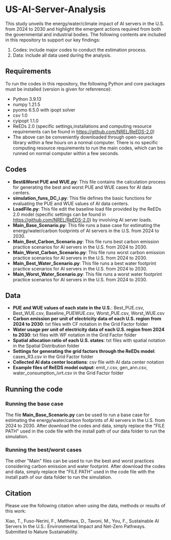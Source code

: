# US-AI-Server-Analysis
This study unveils the energy/water/climate impact of AI servers in the U.S. from 2024 to 2030 and highlight the emergent actions required from both the governmental and industrial bodies. The following contents are included in this repository to support our key findings:
1. Codes: include major codes to conduct the estimation process.
2. Data: include all data used during the analysis.

## Requirements
To run the codes in this repository, the following Python and core packages must be installed (version is given for refenrence):
- Python 3.9.13
- numpy 1.21.5
- pyomo 6.5.0 with ipopt solver
- csv 1.0
- cyipopt 1.1.0
- ReEDs 2.0 (specific settings,installations and computing resource requirements can be found in https://github.com/NREL/ReEDS-2.0)
- The above can be conveniently downloaded through open-source library within a few hours on a normal computer. There is no specific computing resource requirements to run the main codes, which can be runned on normal computer within a few seconds.

## Codes
- **Best&Worst PUE and WUE.py**: This file contains the calculation process for generating the best and worst PUE and WUE cases for AI data centers.
- **simulation_funs_DC_i.py**: This file defines the basic functions for evaluating the PUE and WUE values of AI data centers.
- **LoadFile.py**: This file edit the baseline load file provided by the ReEDs 2.0 model (specific settings can be found in https://github.com/NREL/ReEDS-2.0) by involving AI server loads.
- **Main_Base_Scenario.py**: This file runs a base case for estimating the energy/water/carbon footprints of AI servers in the U.S. from 2024 to 2030.
- **Main_Best_Carbon_Scenario.py**: This file runs best carbon emission practice scenarios for AI servers in the U.S. from 2024 to 2030.
- **Main_Worst_Carbon_Scenario.py**: This file runs worst carbon emission practice scenarios for AI servers in the U.S. from 2024 to 2030.
- **Main_Best_Water_Scenario.py**: This file runs a best water footprint practice scenarios for AI servers in the U.S. from 2024 to 2030.
- **Main_Worst_Water_Scenario.py**: This file runs a worst water footprint practice scenarios for AI servers in the U.S. from 2024 to 2030.

## Data
- **PUE and WUE values of each state in the U.S.**: Best_PUE.csv, Best_WUE.csv, Baseline_PUEWUE.csv, Worst_PUE.csv, Worst_WUE.csv
- **Carbon emission per unit of electricity data of each U.S. region from 2024 to 2030**: txt files with CF notation in the Grid Factor folder
- **Water usage per unit of electricity data of each U.S. region from 2024 to 2030**: txt files with WF notation in the Grid Factor folder
- **Spatial allocation ratio of each U.S. states**: txt files with spatial notation in the Spatial Distribution folder
- **Settings for generating the grid factors through the ReEDs model**: cases_R3.csv in the Grid Factor folder
- **Collected AI data center locations**: csv file with AI data center notation
- **Example files of ReEDS model output**: emit_r.csv, gen_ann.csv, water_consumption_ivrt.csv in the Grid Factor folder

## Running the code
### Running the base case
The file **Main_Base_Scenario.py** can be used to run a base case for estimating the energy/water/carbon footprints of AI servers in the U.S. from 2024 to 2030. After download the codes and data, simply replace the "FILE PATH" used in the code file with the install path of our data folder to run the simulation.
### Running the best/worst cases
The other "Main" files can be used to run the best and worst practices considering carbon emission and water footprint. After download the codes and data, simply replace the "FILE PATH" used in the code file with the install path of our data folder to run the simulation.

## Citation
Please use the following citation when using the data, methods or results of this work:

Xiao, T., Fuso-Nerini, F., Matthews, D., Tavoni, M., You, F., Sustainable AI Servers In the U.S.: Environmental Impact and Net-Zero Pathways. Submitted to Nature Sustainability.

